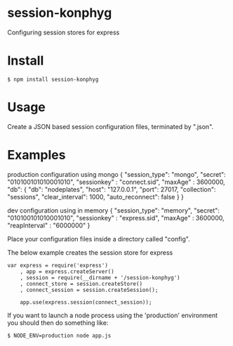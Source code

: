 # session-konphyg

Configuring session stores for express

# Install

    $ npm install session-konphyg

# Usage

Create a JSON based session configuration files, terminated by ".json".

# Examples

production configuration using mongo
{
    "session_type": "mongo",
    "secret": "010100101010001010",
    "sessionkey" : "connect.sid",
    "maxAge" : 3600000,
    "db": {
        "db": "nodeplates",
        "host": "127.0.0.1",
        "port": 27017,
        "collection": "sessions",
        "clear_interval": 1000,
        "auto_reconnect": false
    }
}

dev configuration using in memory
{
    "session_type": "memory",
    "secret": "010100101010001010",
    "sessionkey" : "express.sid",
    "maxAge" : 3600000,
    "reapInterval" :  "6000000"
}

Place your configuration files inside a directory called "config".

The below example creates the session store for express

    var express = require('express')
        , app = express.createServer()
        , session = require(__dirname + '/session-konphyg')
        , connect_store = session.createStore()
        , connect_session = session.createSession();

        app.use(express.session(connect_session));

If you want to launch a node process using the 'production' environment you should then do something like:

    $ NODE_ENV=production node app.js
